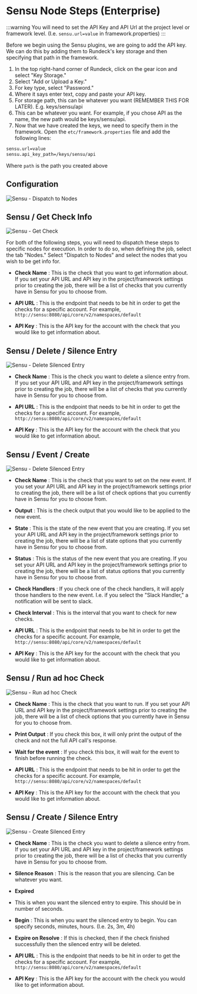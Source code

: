 # Sensu Node Steps (Enterprise)

:::warning
You will need to set the API Key and API Url at the project level or framework level. (I.e. `sensu.url=value` in framework.properties)
:::

Before we begin using the Sensu plugins, we are going to add the API key. We can do this by adding them to Rundeck's key storage and then specifying that path in the framework.

1. In the top right-hand corner of Rundeck, click on the gear icon and select "Key Storage."
2. Select "Add or Upload a Key."
3. For key type, select "Password."
4. Where it says enter text, copy and paste your API key.
5. For storage path, this can be whatever you want (REMEMBER THIS FOR LATER). E.g. keys/sensu/api
6. This can be whatever you want. For example, if you chose API as the name, the new path would be keys/sensu/api.
7. Now that we have created the keys, we need to specify them in the framework. Open the `etc/framework.properties` file and add the following lines:
```bash
sensu.url=value
sensu.api_key_path=/keys/sensu/api
```
Where `path` is the path you created above

## Configuration

![Sensu - Dispatch to Nodes](~@assets/img/datadog-dispatch.png)

## Sensu / Get Check Info

![Sensu - Get Check](~@assets/img/sensu-get-check.png)

For both of the following steps, you will need to dispatch these steps to specific nodes for execution. In order to do so, when defining the job, select the tab "Nodes." Select "Dispatch to Nodes" and select the nodes that you wish to be get info for.


- **Check Name**
: This is the check that you want to get information about. If you set your API URL and API key in the project/framework settings prior to creating the job, there will be a list of checks that you currently have in Sensu for you to choose from.

- **API URL**
: This is the endpoint that needs to be hit in order to get the checks for a specific account. For example, `http://sensu:8080/api/core/v2/namespaces/default`

- **API Key**
: This is the API key for the account with the check that you would like to get information about.

## Sensu / Delete / Silence Entry

![Sensu - Delete Silenced Entry](~@assets/img/sensu-delete-silenced.png)

- **Check Name**
: This is the check you want to delete a silence entry from. If you set your API URL and API key in the project/framework settings prior to creating the job, there will be a list of checks that you currently have in Sensu for you to choose from.

- **API URL**
: This is the endpoint that needs to be hit in order to get the checks for a specific account. For example, `http://sensu:8080/api/core/v2/namespaces/default`

- **API Key**
: This is the API key for the account with the check that you would like to get information about.

## Sensu / Event / Create

![Sensu - Delete Silenced Entry](~@assets/img/sensu-create-event.png)

- **Check Name**
: This is the check that you want to set on the new event. If you set your API URL and API key in the project/framework settings prior to creating the job, there will be a list of check options that you currently have in Sensu for you to choose from.

- **Output**
: This is the check output that you would like to be applied to the new event.

- **State**
: This is the state of the new event that you are creating. If you set your API URL and API key in the project/framework settings prior to creating the job, there will be a list of state options that you currently have in Sensu for you to choose from.

- **Status**
: This is the status of the new event that you are creating. If you set your API URL and API key in the project/framework settings prior to creating the job, there will be a list of status options that you currently have in Sensu for you to choose from.

- **Check Handlers**
: If you check one of the check handlers, it will apply those handlers to the new event. I.e. if you select the "Slack Handler," a notification will be sent to slack.

- **Check Interval**
: This is the interval that you want to check for new checks. 

- **API URL**
: This is the endpoint that needs to be hit in order to get the checks for a specific account. For example, `http://sensu:8080/api/core/v2/namespaces/default`

- **API Key**
: This is the API key for the account with the check that you would like to get information about.

## Sensu / Run ad hoc Check

![Sensu - Run ad hoc Check](~@assets/img/sensu-ad-hoc.png)

- **Check Name**
: This is the check that you want to run. If you set your API URL and API key in the project/framework settings prior to creating the job, there will be a list of check options that you currently have in Sensu for you to choose from.

- **Print Output**
: If you check this box, it will only print the output of the check and not the full API call's response.

- **Wait for the event**
: If you check this box, it will wait for the event to finish before running the check. 

- **API URL**
: This is the endpoint that needs to be hit in order to get the checks for a specific account. For example, `http://sensu:8080/api/core/v2/namespaces/default`

- **API Key**
: This is the API key for the account with the check that you would like to get information about.

## Sensu / Create / Silence Entry

![Sensu - Create Silenced Entry](~@assets/img/sensu-create-silenced.png)

- **Check Name**
: This is the check you want to delete a silence entry from. If you set your API URL and API key in the project/framework settings prior to creating the job, there will be a list of checks that you currently have in Sensu for you to choose from.

- **Silence Reason**
: This is the reason that you are silencing. Can be whatever you want.

- **Expired**
- This is when you want the silenced entry to expire. This should be in number of seconds.

- **Begin**
: This is when you want the silenced entry to begin. You can specify seconds, minutes, hours. (I.e. 2s, 3m, 4h)

- **Expire on Resolve**
: If this is checked, then if the check finished successfully then the silenced entry will be deleted. 

- **API URL**
: This is the endpoint that needs to be hit in order to get the checks for a specific account. For example, `http://sensu:8080/api/core/v2/namespaces/default`

- **API Key**
: This is the API key for the account with the check you would like to get information about.